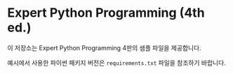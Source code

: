 # Expert Python Programming (4th ed.)

이 저장소는 Expert Python Programming 4판의 샘플 파일을 제공합니다.

예시에서 사용한 파이썬 패키지 버전은 `requirements.txt` 파일을 참조하기 바랍니다.